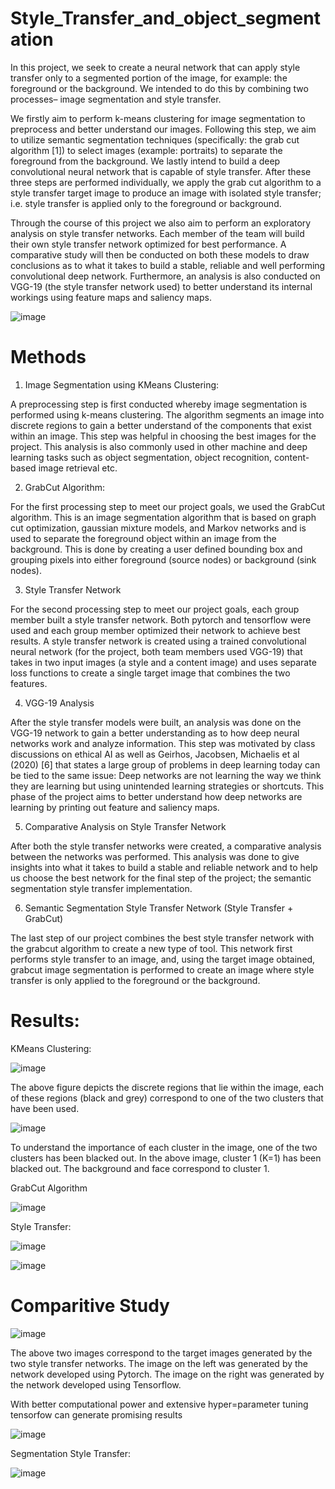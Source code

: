 # Style_Transfer_and_object_segmentation

In this project, we seek to create a neural network that can apply style transfer only to a segmented portion of the image, for example: the foreground or the background. We intended to do this by combining two processes– image segmentation and style transfer.

We firstly aim to perform k-means clustering for image segmentation to preprocess and better understand our images. Following this step, we aim to utilize semantic segmentation techniques (specifically: the grab cut algorithm [1]) to select images (example: portraits) to separate the foreground from the background. We lastly intend to build a deep convolutional neural network that is capable of style transfer. After these three steps are performed individually, we apply the grab cut algorithm to a style transfer target image to produce an image with isolated style transfer; i.e. style transfer is applied only to the foreground or background.

Through the course of this project we also aim to perform an exploratory analysis on style transfer networks. Each member of the team will build their own style transfer network optimized for best performance. A comparative study will then be conducted on both these models to draw conclusions as to what it takes to build a stable, reliable and well performing convolutional deep network. Furthermore, an analysis is also conducted on VGG-19 (the style transfer network used) to better understand its internal workings using feature maps and saliency maps. 

![image](https://user-images.githubusercontent.com/55135185/159245905-0900b4a0-32a9-4ed8-bcac-f2fa8aa20eea.png)

# Methods

1. Image Segmentation using KMeans Clustering:

A preprocessing step is first conducted whereby image segmentation is performed using k-means clustering. The algorithm segments an image into discrete regions to gain a better understand of the components that exist within an image. This step was helpful in choosing the best images for the project. This analysis is also commonly used in other machine and deep learning tasks such as object segmentation, object recognition, content-based image retrieval etc. 

2. GrabCut Algorithm:

For the first processing step to meet our project goals, we used the GrabCut algorithm. This is an image segmentation algorithm that is based on graph cut optimization, gaussian mixture models, and Markov networks and is used to separate the foreground object within an image from the background. This is done by creating a user defined bounding box and grouping pixels into either foreground (source nodes) or background (sink nodes).

3. Style Transfer Network

For the second processing step to meet our project goals, each group member built a style transfer network. Both pytorch and tensorflow were used and each group member optimized their network to achieve best results. A style transfer network is created using a trained convolutional neural network (for the project, both team members used VGG-19) that takes in two input images (a style and a content image) and uses separate loss functions to create a single target image that combines the two features. 

4. VGG-19 Analysis

After the style transfer models were built, an analysis was done on the VGG-19 network to gain a better understanding as to how deep neural networks work and analyze information. This step was motivated by class discussions on ethical AI as well as Geirhos, Jacobsen, Michaelis et al (2020) [6] that states a large group of problems in deep learning today can be tied to the same issue:  Deep networks are not learning the way we think they are learning but using unintended learning strategies or shortcuts. This phase of the project aims to better understand how deep networks are learning by printing out feature and saliency maps. 

5. Comparative Analysis on Style Transfer Network

After both the style transfer networks were created, a comparative analysis between the networks was performed. This analysis was done to give insights into what it takes to build a stable and reliable network and to help us choose the best network for the final step of the project; the semantic segmentation style transfer implementation.

6. Semantic Segmentation Style Transfer Network (Style Transfer + GrabCut)

The last step of our project combines the best style transfer network with the grabcut algorithm to create a new type of tool. This network first performs style transfer to an image, and, using the target image obtained, grabcut image segmentation is performed to create an image where style transfer is only applied to the foreground or the background. 

# Results:

KMeans Clustering:

![image](https://user-images.githubusercontent.com/55135185/159247101-97d7559f-2fb3-41f7-b60c-7dd30b16c0f9.png)

The above figure depicts the discrete regions that lie within the image, each of these regions (black and grey) correspond to one of the two clusters that have been used. 

![image](https://user-images.githubusercontent.com/55135185/159247211-d577b779-8288-417c-8a06-45b735733a25.png)

To understand the importance of each cluster in the image, one of the two clusters has been blacked out. In the above image, cluster 1 (K=1) has been blacked out. The background and face correspond to cluster 1.

GrabCut Algorithm

![image](https://user-images.githubusercontent.com/55135185/159248280-5cef9e19-93a9-4815-ad9e-c45727d60eae.png)

Style Transfer:

![image](https://user-images.githubusercontent.com/55135185/159248529-988903cc-fa41-497a-b3d9-5f7e9f54b13a.png)

![image](https://user-images.githubusercontent.com/55135185/159248620-76b02817-4ef2-42db-b3fc-66e043c9fed9.png)

# Comparitive Study

![image](https://user-images.githubusercontent.com/55135185/159248732-5f56a8dc-a6aa-4524-87c1-ffdb82723c49.png)

The above two images correspond to the target images generated by the two style transfer networks. The image on the left was generated by the network developed using Pytorch. The image on the right was generated by the network developed using Tensorflow. 

With better computational power and extensive hyper=parameter tuning tensorfow can generate promising results

![image](https://user-images.githubusercontent.com/55135185/159249158-5cd2d47e-cb76-42b7-9d76-b50585b21bfe.png)

Segmentation Style Transfer:

![image](https://user-images.githubusercontent.com/55135185/159249241-e273f8ea-5f57-40f1-9304-296891d1c6c3.png)





